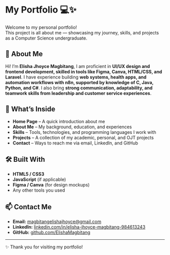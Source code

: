 # My Portfolio 💻✨

Welcome to my personal portfolio!  
This project is all about me — showcasing my journey, skills, and projects as a Computer Science undergraduate.  

## 🌟 About Me
Hi! I’m **Elisha Jhoyce Magbitang**, I am proficient in **UI/UX design and frontend development, skilled in tools like Figma, Canva, HTML/CSS, and Laravel**. I have experience building **web systems, health apps, and automation workflows with n8n, supported by knowledge of C, Java, Python, and C#**. I also bring **strong communication, adaptability, and teamwork skills from leadership and customer service experiences**.

## 📂 What’s Inside
- **Home Page** – A quick introduction about me  
- **About Me** – My background, education, and experiences  
- **Skills** – Tools, technologies, and programming languages I work with  
- **Projects** – A collection of my academic, personal, and OJT projects  
- **Contact** – Ways to reach me via email, LinkedIn, and GitHub  

## 🛠️ Built With
- **HTML5 / CSS3**
- **JavaScript** (if applicable)
- **Figma / Canva** (for design mockups)
- Any other tools you used

## 📫 Contact Me
- **Email:** magbitangelishajhoyce@gmail.com  
- **LinkedIn:** [linkedin.com/in/elisha-jhoyce-magbitang-984613243](https://www.linkedin.com/in/elisha-jhoyce-magbitang-984613243)  
- **GitHub:** [github.com/ElishaMagbitang](https://github.com/ElishaMagbitang)  

---
✨ Thank you for visiting my portfolio!
